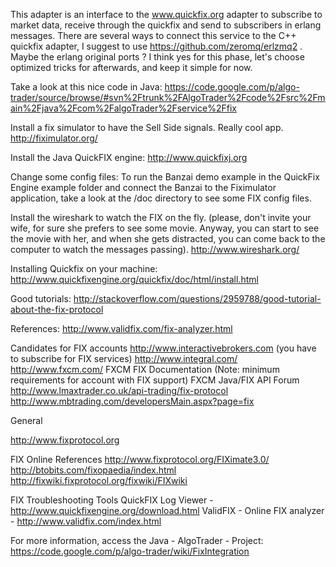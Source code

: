 This adapter is an interface to the www.quickfix.org adapter to subscribe to market data, receive through the quickfix and send to subscribers in erlang messages. There are several ways to connect this service to the C++ quickfix adapter, I suggest to use https://github.com/zeromq/erlzmq2 . Maybe the erlang original ports ? I think yes for this phase, let's choose optimized tricks for afterwards, and keep it simple for now.


Take a look at this nice code in Java:
https://code.google.com/p/algo-trader/source/browse/#svn%2Ftrunk%2FAlgoTrader%2Fcode%2Fsrc%2Fmain%2Fjava%2Fcom%2FalgoTrader%2Fservice%2Ffix

Install a fix simulator to have the Sell Side signals. Really cool app.
http://fiximulator.org/

Install the Java QuickFIX engine:
http://www.quickfixj.org 

Change some config files:
To run the Banzai demo example in the QuickFix Engine example folder and connect the Banzai to the Fiximulator application, take a look at the /doc directory
to see some FIX config files.

Install the wireshark to watch the FIX on the fly. (please, don't invite your wife, for sure she prefers to see some movie. Anyway, you can start to see the movie with her, and when she gets distracted, you can come back to the computer to watch the messages passing).
http://www.wireshark.org/

Installing Quickfix on your machine:
http://www.quickfixengine.org/quickfix/doc/html/install.html

Good tutorials:
http://stackoverflow.com/questions/2959788/good-tutorial-about-the-fix-protocol

References:
http://www.validfix.com/fix-analyzer.html

Candidates for FIX accounts
http://www.interactivebrokers.com (you have to subscribe for FIX services)
http://www.integral.com/
http://www.fxcm.com/
FXCM FIX Documentation (Note: minimum requirements for account with FIX support)
    FXCM Java/FIX API Forum
    http://www.lmaxtrader.co.uk/api-trading/fix-protocol
http://www.mbtrading.com/developersMain.aspx?page=fix


General

http://www.fixprotocol.org


FIX Online References
http://www.fixprotocol.org/FIXimate3.0/
http://btobits.com/fixopaedia/index.html
http://fixwiki.fixprotocol.org/fixwiki/FIXwiki

FIX Troubleshooting Tools
QuickFIX Log Viewer - http://www.quickfixengine.org/download.html
ValidFIX - Online FIX analyzer - http://www.validfix.com/index.html


For more information, access the Java - AlgoTrader - Project:
https://code.google.com/p/algo-trader/wiki/FixIntegration

